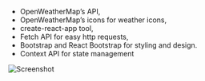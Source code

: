 

* OpenWeatherMap’s API,
* OpenWeatherMap’s icons for weather icons,
* create-react-app tool,
* Fetch API for easy http requests,
* Bootstrap and React Bootstrap for styling and design.
* Context API for state management

![Screenshot](https://user-images.githubusercontent.com/53236803/208299783-64d66562-455a-4ce7-8c07-0cb3d46b3d9a.png)
